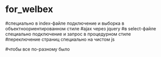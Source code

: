 # for_welbex

#cпециально в index-файле подключение и выборка в объектноориентированном стиле
#ajax через jquery
#в select-файле специально подключение и запрос в процедурном стиле
#переключение страниц специально на чистом js

#чтобы все по-разному было
